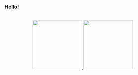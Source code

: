 <h3>  Hello! </h3>
<br>

<div align="center">
  <a href="https://github.com/Luyiz333">
  <img height="160em" src="https://github-readme-stats.vercel.app/api?username=Luyiz333&show_icons=true&theme=codeSTACKr&include_all_commits=true&count_private=true&custom_title=💻 Current stats: "/>
  <img height="160em" src="https://github-readme-stats.vercel.app/api/top-langs/?username=Luyiz333&layout=compact&theme=codeSTACKr&include_all_commits=true&count_private=true"/>
</div>

<!--
<div style="display: inline_block" align="right"><br>
  <img align="center" alt="Luyiz-C" height="30" width="40" src="https://cdn.jsdelivr.net/gh/devicons/devicon/icons/c/c-original.svg"/>
  <img align="center" alt="Luyiz-JS" height="30" width="40" src="https://cdn.jsdelivr.net/gh/devicons/devicon/icons/javascript/javascript-original.svg"/>
  <img align="center" alt="Luyiz-HTML" height="30" width="40" src="https://raw.githubusercontent.com/devicons/devicon/master/icons/html5/html5-original.svg">
  <img align="center" alt="Luyiz-CSS" height="30" width="40" src="https://raw.githubusercontent.com/devicons/devicon/master/icons/css3/css3-original.svg">
</div>
-->
  

